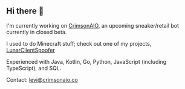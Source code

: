 ## Hi there 👋

I'm currently working on [CrimsonAIO](https://github.com/CrimsonAIO), an upcoming sneaker/retail bot currently in closed beta.

I used to do Minecraft stuff; check out one of my projects, [LunarClientSpoofer](https://github.com/LeviDevs/LunarClientSpoofer)

Experienced with Java, Kotlin, Go, Python, JavaScript (including TypeScript), and SQL.

Contact: levi@crimsonaio.co
